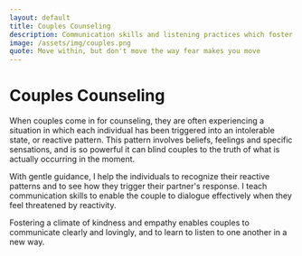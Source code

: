 ```yaml
---
layout: default
title: Couples Counseling
description: Communication skills and listening practices which foster effective problem-solving, renewed trust and deeper collaboration.
image: /assets/img/couples.png
quote: Move within, but don't move the way fear makes you move
---
```


# Couples Counseling

When couples come in for counseling, they are often experiencing a situation in which each individual has been triggered into an intolerable state, or reactive pattern. This pattern involves beliefs, feelings and specific sensations, and is so powerful it can blind couples to the truth of what is actually occurring in the moment.

With gentle guidance, I help the individuals to recognize their reactive patterns and to see how they trigger their partner's response. I teach communication skills to enable the couple to dialogue effectively when they feel threatened by reactivity.

Fostering a climate of kindness and empathy enables couples to communicate clearly and lovingly, and to learn to listen to one another in a new way.